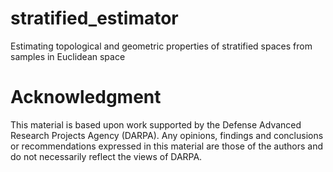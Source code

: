 # stratified_estimator
Estimating topological and geometric properties of stratified spaces from samples in Euclidean space

# Acknowledgment

This material is based upon work supported by the Defense Advanced Research 
Projects Agency (DARPA). Any opinions, findings and conclusions or
recommendations expressed in  this material are those of the authors and do
not necessarily reflect the  views of DARPA.

